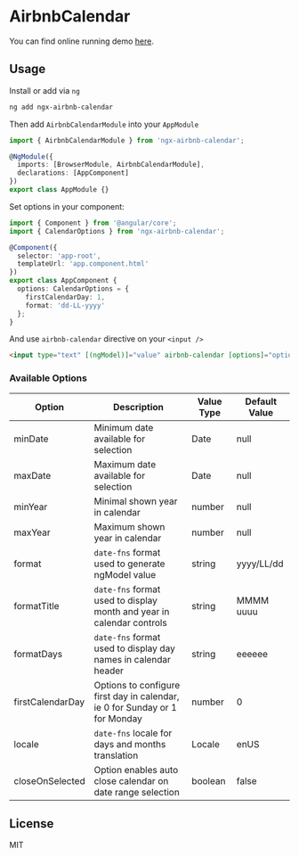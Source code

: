 # AirbnbCalendar

You can find online running demo [here](https://codesandbox.io/s/ngx-airbnb-calendar-m556t).

## Usage

Install or add via `ng`

```sh
ng add ngx-airbnb-calendar
```

Then add `AirbnbCalendarModule` into your `AppModule`

```ts
import { AirbnbCalendarModule } from 'ngx-airbnb-calendar';

@NgModule({
  imports: [BrowserModule, AirbnbCalendarModule],
  declarations: [AppComponent]
})
export class AppModule {}
```

Set options in your component:

```ts
import { Component } from '@angular/core';
import { CalendarOptions } from 'ngx-airbnb-calendar';

@Component({
  selector: 'app-root',
  templateUrl: 'app.component.html'
})
export class AppComponent {
  options: CalendarOptions = {
    firstCalendarDay: 1,
    format: 'dd-LL-yyyy'
  };
}
```

And use `airbnb-calendar` directive on your `<input />`

```html
<input type="text" [(ngModel)]="value" airbnb-calendar [options]="options" />
```

### Available Options

| **Option**       | **Description**                                                             | **Value Type** | **Default Value** |
| ---------------- | --------------------------------------------------------------------------- | -------------- | ----------------- |
| minDate          | Minimum date available for selection                                        | Date           | null              |
| maxDate          | Maximum date available for selection                                        | Date           | null              |
| minYear          | Minimal shown year in calendar                                              | number         | null              |
| maxYear          | Maximum shown year in calendar                                              | number         | null              |
| format           | `date-fns` format used to generate ngModel value                            | string         | yyyy/LL/dd        |
| formatTitle      | `date-fns` format used to display month and year in calendar controls       | string         | MMMM uuuu         |
| formatDays       | `date-fns` format used to display day names in calendar header              | string         | eeeeee            |
| firstCalendarDay | Options to configure first day in calendar, ie 0 for Sunday or 1 for Monday | number         | 0                 |
| locale           | `date-fns` locale for days and months translation                           | Locale         | enUS              |
| closeOnSelected  | Option enables auto close calendar on date range selection                  | boolean        | false             |

## License

MIT
